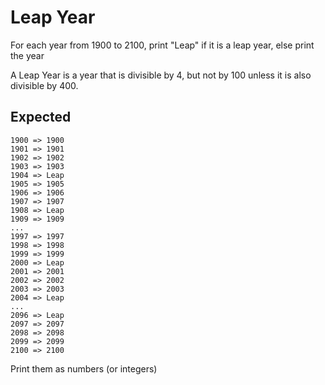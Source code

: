 # Leap Year

For each year from 1900 to 2100, print "Leap" if it is a leap year, else print the year

A Leap Year is a year that is divisible by 4, but not by 100 unless it is also divisible by 400.

## Expected

```
1900 => 1900
1901 => 1901
1902 => 1902
1903 => 1903
1904 => Leap
1905 => 1905
1906 => 1906
1907 => 1907
1908 => Leap
1909 => 1909
...
1997 => 1997
1998 => 1998
1999 => 1999
2000 => Leap
2001 => 2001
2002 => 2002
2003 => 2003
2004 => Leap
...
2096 => Leap
2097 => 2097
2098 => 2098
2099 => 2099
2100 => 2100
```

Print them as numbers (or integers)
